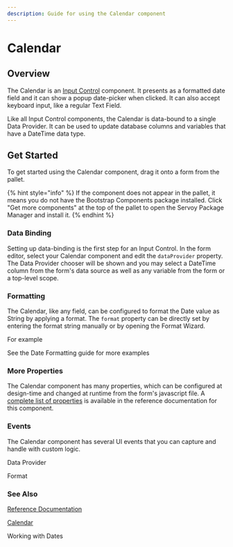 ```yaml
---
description: Guide for using the Calendar component
---
```


# Calendar

## Overview

The Calendar is an [Input Control](./) component. It presents as a formatted date field and it can show a popup date-picker when clicked. It can also accept keyboard input, like a regular Text Field.

Like all Input Control components, the Calendar is data-bound to a single Data Provider. It can be used to update database columns and variables that have a DateTime data type.

## Get Started

To get started using the Calendar component, drag it onto a form from the pallet.

{% hint style="info" %}
If the component does not appear in the pallet, it means you do not have the Bootstrap Components package installed. Click "Get more components" at the top of the pallet to open the Servoy Package Manager and install it.
{% endhint %}

### Data Binding

Setting up data-binding is the first step for an Input Control. In the form editor, select your Calendar component and edit the `dataProvider` property. The Data Provider chooser will be shown and you may select a DateTime column from the form's data source as well as any variable from the form or a top-level scope.

### Formatting

The Calendar, like any field, can be configured to format the Date value as String by applying a format. The `format` property can be directly set by entering the format string manually or by opening the Format Wizard.

For example

See the Date Formatting guide for more examples

### More Properties

The Calendar component has many properties, which can be configured at design-time and changed at runtime from the form's javascript file. A [complete list of properties](http://localhost:5000/s/QDXZ8sPLqo1Z0IswdI3w/reference/readme\_servoyextensions/ui-components/input-controls/calendar#calendar-properties) is available in the reference documentation for this component.

### Events

The Calendar component has several UI events that you can capture and handle with custom logic.

Data Provider

Format

### See Also

[Reference Documentation](broken-reference)

[Calendar](http://localhost:5000/s/QDXZ8sPLqo1Z0IswdI3w/reference/readme\_servoyextensions/ui-components/input-controls/calendar)

Working with Dates
